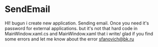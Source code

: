 # SendEmail
HI! bugun i create new application. Sending email. Once you need it's password for external applications. but it's not that hard
code in MainWindow.xaml.cs and MainWindow.xaml that i write/
glad if you find some errors and let me know about the error sfanovich@bk.ru
